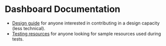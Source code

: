 # Dashboard Documentation

* [Design guide](design/README.md) for anyone interested in contributing in a design capacity (less technical).
* [Testing resources](testing/README.md) for anyone looking for sample resources used during tests.
